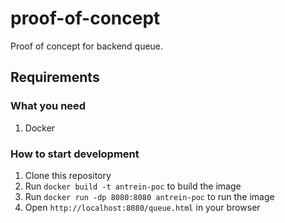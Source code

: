 # proof-of-concept
Proof of concept for backend queue.

## Requirements
### What you need
1. Docker

### How to start development
1. Clone this repository
2. Run `docker build -t antrein-poc` to build the image
3. Run `docker run -dp 8080:8080 antrein-poc` to run the image
4. Open `http://localhost:8080/queue.html` in your browser